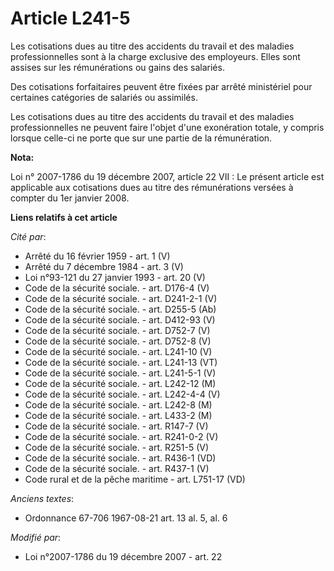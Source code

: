 # Article L241-5

Les cotisations dues au titre des accidents du travail et des maladies professionnelles sont à la charge exclusive des
employeurs. Elles sont assises sur les rémunérations ou gains des salariés.

Des cotisations forfaitaires peuvent être fixées par arrêté ministériel pour certaines catégories de salariés ou assimilés.

Les cotisations dues au titre des accidents du travail et des maladies professionnelles ne peuvent faire l'objet d'une
exonération totale, y compris lorsque celle-ci ne porte que sur une partie de la rémunération.

**Nota:**

Loi n° 2007-1786 du 19 décembre 2007, article 22 VII : Le présent article est applicable aux cotisations dues au titre des
rémunérations versées à compter du 1er janvier 2008.

**Liens relatifs à cet article**

_Cité par_:

  - Arrêté du 16 février 1959 - art. 1 (V)
  - Arrêté du 7 décembre 1984 - art. 3 (V)
  - Loi n°93-121 du 27 janvier 1993 - art. 20 (V)
  - Code de la sécurité sociale. - art. D176-4 (V)
  - Code de la sécurité sociale. - art. D241-2-1 (V)
  - Code de la sécurité sociale. - art. D255-5 (Ab)
  - Code de la sécurité sociale. - art. D412-93 (V)
  - Code de la sécurité sociale. - art. D752-7 (V)
  - Code de la sécurité sociale. - art. D752-8 (V)
  - Code de la sécurité sociale. - art. L241-10 (V)
  - Code de la sécurité sociale. - art. L241-13 (VT)
  - Code de la sécurité sociale. - art. L241-5-1 (V)
  - Code de la sécurité sociale. - art. L242-12 (M)
  - Code de la sécurité sociale. - art. L242-4-4 (V)
  - Code de la sécurité sociale. - art. L242-8 (M)
  - Code de la sécurité sociale. - art. L433-2 (M)
  - Code de la sécurité sociale. - art. R147-7 (V)
  - Code de la sécurité sociale. - art. R241-0-2 (V)
  - Code de la sécurité sociale. - art. R251-5 (V)
  - Code de la sécurité sociale. - art. R436-1 (VD)
  - Code de la sécurité sociale. - art. R437-1 (V)
  - Code rural et de la pêche maritime - art. L751-17 (VD)

_Anciens textes_:

  - Ordonnance 67-706 1967-08-21 art. 13 al. 5, al. 6

_Modifié par_:

  - Loi n°2007-1786 du 19 décembre 2007 - art. 22
